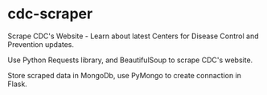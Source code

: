 # cdc-scraper
Scrape CDC's Website -  Learn about latest Centers for Disease Control and Prevention updates.

Use Python Requests library, and BeautifulSoup to scrape CDC's website. 

Store scraped data in MongoDb, use PyMongo to create connaction in Flask.
